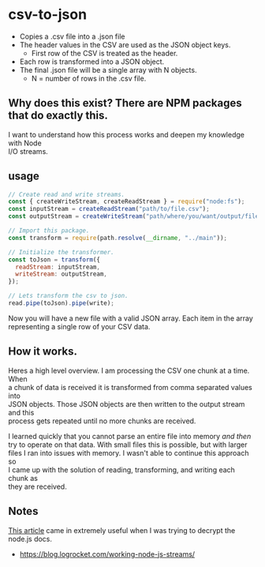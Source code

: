 # csv-to-json

- Copies a .csv file into a .json file
- The header values in the CSV are used as the JSON object keys.
  - First row of the CSV is treated as the header.
- Each row is transformed into a JSON object.
- The final .json file will be a single array with N objects.
  - N = number of rows in the .csv file.

## Why does this exist? There are NPM packages that do exactly this.

I want to understand how this process works and deepen my knowledge with Node  
I/O streams.

## usage

```js
// Create read and write streams.
const { createWriteStream, createReadStream } = require("node:fs");
const inputStream = createReadStream("path/to/file.csv");
const outputStream = createWriteStream("path/where/you/want/output/file.json");

// Import this package.
const transform = require(path.resolve(__dirname, "../main"));

// Initialize the transformer.
const toJson = transform({
  readStream: inputStream,
  writeStream: outputStream,
});

// Lets transform the csv to json.
read.pipe(toJson).pipe(write);
```

Now you will have a new file with a valid JSON array. Each item in the array  
representing a single row of your CSV data.

## How it works.

Heres a high level overview. I am processing the CSV one chunk at a time. When  
a chunk of data is received it is transformed from comma separated values into  
JSON objects. Those JSON objects are then written to the output stream and this  
process gets repeated until no more chunks are received.

I learned quickly that you cannot parse an entire file into memory _and then_  
try to operate on that data. With small files this is possible, but with larger  
files I ran into issues with memory. I wasn't able to continue this approach so  
I came up with the solution of reading, transforming, and writing each chunk as  
they are received.

## Notes

[This article](https://blog.logrocket.com/working-node-js-streams/) came in extremely useful when I was trying to decrypt the node.js
docs.

- https://blog.logrocket.com/working-node-js-streams/
